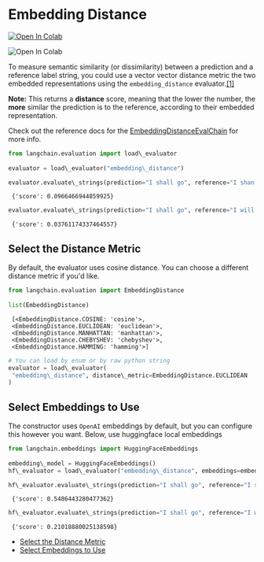 # Embedding Distance

[![Open In Colab](https://colab.research.google.com/assets/colab-badge.svg)](https://colab.research.google.com/github/langchain-ai/langchain/blob/master/docs/docs/guides/evaluation/string/embedding_distance.ipynb)

![Open In Colab](https://colab.research.google.com/assets/colab-badge.svg)

To measure semantic similarity (or dissimilarity) between a prediction and a reference label string, you could use a vector vector distance metric the two embedded representations using the `embedding_distance` evaluator.[\[1\]](#cite_note-1)

**Note:** This returns a **distance** score, meaning that the lower the number, the **more** similar the prediction is to the reference, according to their embedded representation.

Check out the reference docs for the [EmbeddingDistanceEvalChain](https://api.python.langchain.com/en/latest/evaluation/langchain.evaluation.embedding_distance.base.EmbeddingDistanceEvalChain.html#langchain.evaluation.embedding_distance.base.EmbeddingDistanceEvalChain) for more info.

```python
from langchain.evaluation import load\_evaluator  
  
evaluator = load\_evaluator("embedding\_distance")  

```

```python
evaluator.evaluate\_strings(prediction="I shall go", reference="I shan't go")  

```

```text
 {'score': 0.0966466944859925}  

```

```python
evaluator.evaluate\_strings(prediction="I shall go", reference="I will go")  

```

```text
 {'score': 0.03761174337464557}  

```

## Select the Distance Metric[​](#select-the-distance-metric "Direct link to Select the Distance Metric")

By default, the evaluator uses cosine distance. You can choose a different distance metric if you'd like.

```python
from langchain.evaluation import EmbeddingDistance  
  
list(EmbeddingDistance)  

```

```text
 [<EmbeddingDistance.COSINE: 'cosine'>,  
 <EmbeddingDistance.EUCLIDEAN: 'euclidean'>,  
 <EmbeddingDistance.MANHATTAN: 'manhattan'>,  
 <EmbeddingDistance.CHEBYSHEV: 'chebyshev'>,  
 <EmbeddingDistance.HAMMING: 'hamming'>]  

```

```python
# You can load by enum or by raw python string  
evaluator = load\_evaluator(  
 "embedding\_distance", distance\_metric=EmbeddingDistance.EUCLIDEAN  
)  

```

## Select Embeddings to Use[​](#select-embeddings-to-use "Direct link to Select Embeddings to Use")

The constructor uses `OpenAI` embeddings by default, but you can configure this however you want. Below, use huggingface local embeddings

```python
from langchain.embeddings import HuggingFaceEmbeddings  
  
embedding\_model = HuggingFaceEmbeddings()  
hf\_evaluator = load\_evaluator("embedding\_distance", embeddings=embedding\_model)  

```

```python
hf\_evaluator.evaluate\_strings(prediction="I shall go", reference="I shan't go")  

```

```text
 {'score': 0.5486443280477362}  

```

```python
hf\_evaluator.evaluate\_strings(prediction="I shall go", reference="I will go")  

```

```text
 {'score': 0.21018880025138598}  

```

- [Select the Distance Metric](#select-the-distance-metric)
- [Select Embeddings to Use](#select-embeddings-to-use)
